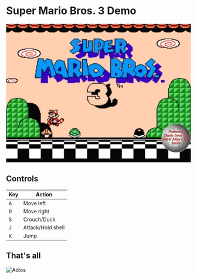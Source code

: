 # Super Mario Bros. 3 Demo
![mario_menu][menu_img]

[menu_img]: https://github.com/Izay0i/SuperMarioBros3/blob/main/SMB3_C++/images/mario_title_screen.jpg

## Controls

|Key          |Action             |
|-------------|-------------------|
|<kbd>A</kbd> |Move left          |
|<kbd>D</kbd> |Move right         |
|<kbd>S</kbd> |Crouch/Duck        |
|<kbd>J</kbd> |Attack/Hold shell  |
|<kbd>K</kbd> |Jump               |

## That's all
![Adios](https://64.media.tumblr.com/f13295123f6ebd937614e3a684b6f453/tumblr_pra2cea0yC1rcpq6ao2_400.gifv)
